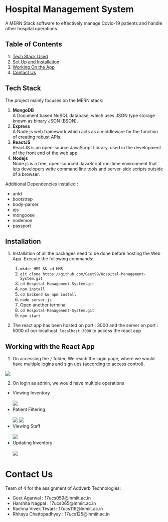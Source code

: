 # Hospital Management System
A MERN Stack software to effectively manage Covid-19 patients and handle other hospital operations.

## Table of Contents
1. [Tech Stack Used](#tech-stack)
2. [Set Up and Installation](#installation)
3. [Working On the App](#working-with-the-react-app)
4. [Contact Us](#contact-us)

## Tech Stack
The project mainly focuses on the MERN stack:
1. **MongoDB** <br>
A Document based NoSQL database, which uses JSON type storage known as binary JSON (BSON).
2. **Express** <br>
A Node.js web framework which acts as a middleware for the function of creating robust APIs.
3. **ReactJS**<br>
ReactJS is an open-source JavaScript Library, used in the development of the front end of the web app.
4. **Nodejs**<br>
Node.js is a free, open-sourced JavaScript run-time environment that lets developers write command line tools and server-side scripts outside of a browser.
<p> Additional Dependencies installed :</p>
<ul>
<li>antd
<li>bootstrap
<li>body-parser
<li>ejs
<li>mongoose
<li>nodemon
<li>passport

</ul>

## Installation

1. Installation of all the packages need to be done before hosting the Web App. Execute the following commands:
    1. `mkdir HMS && cd HMS`
    2. `git clone https://github.com/Geet99/Hospital-Management-System.git`
    3. `cd Hospital-Management-System.git`
    4. `npm install`
    5. `cd backend && npm install`
    6. `node server.js`
    6. Open another terminal
    7. `cd Hospital-Management-System.git`
    8. `npm start`
    
2. The react app has been hosted on port : 3000 and the server on port : 5000 of our localhost. 
```localhost:3000``` to access the react app

## Working with the React App

1. On accessing the `/` folder, We reach the login page, where we would have multiple logins and sign ups (according to access control).
<img src = "img/loginPage.png">

2. On login as admin, we would have multiple operations

<ul>
<li> Viewing Inventory<br><br>
<img src = "img/adminInventory.jpeg">
<li> Patient Filtering<br><br>
<img src = "img/filteringCovid.jpeg">
<img src = "img/filteringNonCovid.jpeg">
<li> Viewing Staff<br><br>
<img src = "img/adminInventory.jpeg">
<li> Updating Inventory<br><br>
<img src = "img/adminOperations.jpeg">
</ul>

# Contact Us
 Team of 4 for the assignment of Addverb Technologies:
<ul>
<li> Geet Agarwal       : 17ucs059@lnmiit.ac.in
<li> Harshita Nagpal    : 17ucs065@lnmiit.ac.in
<li> Rachna Vivek Tiwari : 17ucs119@lnmiit.ac.in
<li> Rhitayu Chattopadhyay : 17ucs125@lnmiit.ac.in
</ul> 

